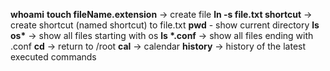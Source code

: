 **whoami**
**touch fileName.extension** -> create file
**ln -s file.txt shortcut** -> create shortcut (named shortcut) to file.txt
**pwd** - show current directory
**ls os\*** -> show all files starting with os
**ls \*.conf** -> show all files ending with .conf
**cd** -> return to /root
**cal** -> calendar
**history** -> history of the latest executed commands
